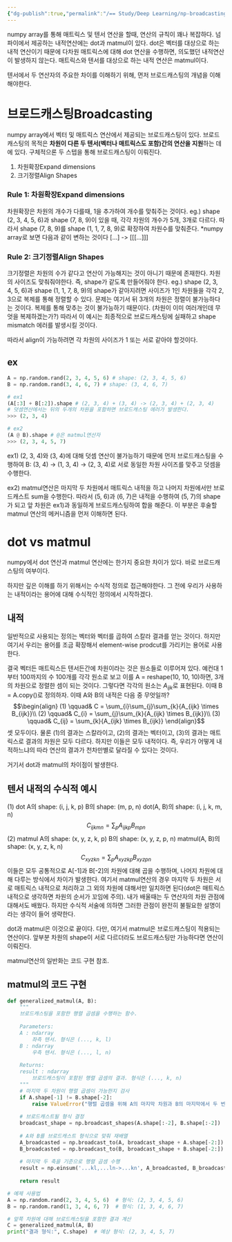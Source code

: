 ```yaml
---
{"dg-publish":true,"permalink":"/== Study/Deep Learning/np-broadcasting, dot, matmul/","created":"2024-11-15T15:47:26.000+09:00","updated":"2025-03-24T20:06:16.688+09:00"}
---
```


numpy array를 통해 매트릭스 및 텐서 연산을 할때, 연산의 규칙이 꽤나 복잡하다.
넘파이에서 제공하는 내적연산에는 dot과 matmul이 있다.
dot은 벡터를 대상으로 하는 내적 연산이기 때문에 다차원 매트릭스에 대해 dot 연산을 수행하면, 의도했던 내적연산이 발생하지 않는다.
매트릭스와 텐서를 대상으로 하는 내적 연산은 matmul이다.

텐서에서 두 연산자의 주요한 차이를 이해하기 위해, 먼저 브로드캐스팅의 개념을 이해해야한다.
# 브로드캐스팅Broadcasting
numpy array에서 벡터 및 매트릭스 연산에서 제공되는 브로드캐스팅이 있다.
브로드캐스팅의 목적은 **차원이 다른 두 텐서(벡터나 매트릭스도 포함)간의 연산을 지원**하는 데에 있다.
구체적으론 두 스텝을 통해 브로드캐스팅이 이뤄진다.
1. 차원확장Expand dimensions
2. 크기정렬Align Shapes

### Rule 1: 차원확장Expand dimensions
차원확장은 차원의 개수가 다를때, 1을 추가하여 개수를 맞춰주는 것이다.
eg.) shape (2, 3, 4, 5, 6)과 shape (7, 8, 9)이 있을 때, 각각 차원의 개수가 5개, 3개로 다르다. 따라서 shape (7, 8, 9)를 shape (1, 1, 7, 8, 9)로 확장하여 차원수를 맞춰준다.
\*numpy array로 보면 다음과 같이 변하는 것이다 \[...] -> \[\[\[...]]]

### Rule 2: 크기정렬Align Shapes
크기정렬은 차원의 수가 같다고 연산이 가능해지는 것이 아니기 때문에 존재한다.
차원의 사이즈도 맞춰줘야한다. 즉, shape가 같도록 만들어줘야 한다.
eg.) shape (2, 3, 4, 5, 6)과 shape (1, 1, 7, 8, 9)의 shape가 같아지려면 사이즈가 1인 차원들을 각각 2, 3으로 복제를 통해 정렬할 수 있다. 문제는 여기서 뒤 3개의 차원은 정렬이 불가능하다는 것이다. 복제를 통해 맞추는 것이 불가능하기 때문이다. (차원이 이미 여러개인데 무엇을 복제하겠는가?) 따라서 이 예시는 최종적으로 브로드캐스팅에 실패하고 shape mismatch 에러를 발생시킬 것이다.

따라서 align이 가능하려면 각 차원의 사이즈가 1 또는 서로 같아야 할것이다.

## ex
```python
A = np.random.rand(2, 3, 4, 5, 6) # shape: (2, 3, 4, 5, 6)
B = np.random.rand(3, 4, 6, 7) # shape: (3, 4, 6, 7)

# ex1
(A[:3] + B[:2]).shape # (2, 3, 4) + (3, 4) -> (2, 3, 4) + (2, 3, 4)
# 덧셈연산에서는 뒤의 두개의 차원을 포함하면 브로드캐스팅 에러가 발생한다.
>>> (2, 3, 4)

# ex2
(A @ B).shape # @은 matmul연산자
>>> (2, 3, 4, 5, 7)
```
ex1)
(2, 3, 4)와 (3, 4)에 대해 덧셈 연산이 불가능하기 때문에 먼저 브로드캐스팅을 수행하여 B: (3, 4) -> (1, 3, 4) -> (2, 3, 4)로 서로 동일한 차원 사이즈를 맞주고 덧셈을 수행한다.

ex2)
matmul연산은 마지막 두 차원에서 매트릭스 내적을 하고 나머지 차원에서만 브로드캐스트 sum을 수행한다. 따라서 (5, 6)과 (6, 7)은 내적을 수행하여 (5, 7)의 shape가 되고 앞 차원은 ex1)과 동일하게 브로드캐스팅하여 합을 해준다. 이 부분은 후술할 matmul 연산의 메커니즘을 먼저 이해하면 된다.

# dot vs matmul
numpy에서 dot 연산과 matmul 연산에는 한가지 중요한 차이가 있다.
바로 브로드캐스팅의 여부이다.

하지만 깊은 이해를 하기 위해서는 수식적 정의로 접근해야한다.
그 전에 우리가 사용하는 내적이라는 용어에 대해 수식적인 정의에서 시작하겠다.
## 내적
일반적으로 사용되는 정의는 벡터와 벡터를 곱하여 스칼라 결과를 얻는 것이다.
하지만 여기서 우리는 용어를 조금 확장해서 element-wise prodcut를 가리키는 용어로 사용한다.

결국 벡터든 매트릭스든 텐서든간에 차원이라는 것은 원소들로 이루어져 있다. 예컨대 1부터 100까지의 수 100개를 각각 원소로 보고 이를 A = reshape(10, 10, 10)하면, 3개의 차원으로 정렬한 셈이 되는 것이다. 그렇다면 각각의 원소는 $A_{ijk}$로 표현된다. 이때 B = A.copy()로 정의하자. 이때 A와 B의 내적은 다음 중 무엇일까?
$$\begin{align} 
(1) \qquad& C = \sum_{i}\sum_{j}\sum_{k}{A_{ijk} \times B_{ijk}}\\
(2) \qquad& C_{i} = \sum_{j}\sum_{k}{A_{ijk} \times B_{ijk}}\\
(3) \qquad& C_{ij} = \sum_{k}{A_{ijk} \times B_{ijk}}
\end{align}$$
셋 모두이다. 물론 (1)의 결과는 스칼라이고, (2)의 결과는 벡터이고, (3)의 결과는 매트릭스로 결과의 차원은 모두 다르다. 하지만 이들은 모두 내적이다. 즉, 우리가 어떻게 내적하느냐의 따라 연산의 결과가 천차만별로 달라질 수 있다는 것이다.

거기서 dot과 matmul의 차이점이 발생한다.

## 텐서 내적의 수식적 예시

(1) dot
A의 shape: (i, j, k, p)
B의 shape: (m, p, n)
dot(A, B)의 shape: (i, j, k, m, n)
$$C_{ijkmn} = \sum_{p}{A_{ijkp}B_{mpn}}$$
(2) matmul
A의 shape: (x, y, z, k, p)
B의 shape: (x, y, z, p, n)
matmul(A, B)의 shape: (x, y, z, k, n)
$$C_{xyzkn} = \sum_{p}{A_{xyzkp}B_{xyzpn}}$$
이들은 모두 공통적으로 A\[-1]과 B\[-2]의 차원에 대해 곱을 수행하며, 나머지 차원에 대해 다루는 방식에서 차이가 발생한다. 
여기서 matmul연산의 경우 마지막 두 차원은 서로 매트릭스 내적으로 처리하고 그 외의 차원에 대해서만 일치하면 된다(dot은 매트릭스 내적으로 생각하면 차원의 순서가 꼬임에 주의).
내가 배울때는 두 연산자의 차원 관점에 대해서도 배웠다. 하지만 수식적 서술에 의하면 그러한 관점이 완전히 불필요한 설명이라는 생각이 들어 생략한다.

dot과 matmul은 이것으로 끝이다. 다만, 여기서 matmul은 브로드캐스팅이 적용되는 연산이다. 앞부분 차원의 shape이 서로 다르더라도 브로드캐스팅만 가능하다면 연산이 이뤄진다.

matmul연산의 일반화는 코드 구현 참조.
## matmul의 코드 구현
```python
def generalized_matmul(A, B):
    """
    브로드캐스팅을 포함한 행렬 곱셈을 수행하는 함수.
    
    Parameters:
    A : ndarray
        좌측 텐서. 형식은 (..., k, l)
    B : ndarray
        우측 텐서. 형식은 (..., l, n)
        
    Returns:
    result : ndarray
        브로드캐스팅이 포함된 행렬 곱셈의 결과. 형식은 (..., k, n)
    """
    # 마지막 두 차원이 행렬 곱셈이 가능한지 검사
    if A.shape[-1] != B.shape[-2]:
        raise ValueError("행렬 곱셈을 위해 A의 마지막 차원과 B의 마지막에서 두 번째 차원이 일치해야 합니다.")
    
    # 브로드캐스트될 형식 결정
    broadcast_shape = np.broadcast_shapes(A.shape[:-2], B.shape[:-2])
    
    # A와 B를 브로드캐스트 형식으로 맞춰 재배열
    A_broadcasted = np.broadcast_to(A, broadcast_shape + A.shape[-2:])
    B_broadcasted = np.broadcast_to(B, broadcast_shape + B.shape[-2:])
    
    # 마지막 두 축을 기준으로 행렬 곱셈 수행
    result = np.einsum('...kl,...ln->...kn', A_broadcasted, B_broadcasted)
    
    return result

# 예제 사용법
A = np.random.rand(2, 3, 4, 5, 6)  # 형식: (2, 3, 4, 5, 6)
B = np.random.rand(1, 3, 4, 6, 7)  # 형식: (1, 3, 4, 6, 7)

# 앞쪽 차원에 대해 브로드캐스팅을 포함한 결과 계산
C = generalized_matmul(A, B)
print("결과 형식:", C.shape)  # 예상 형식: (2, 3, 4, 5, 7)
```
